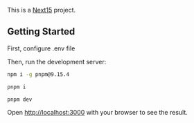 This is a [Next15](https://beta.nextjs.org/docs/getting-started) project.

## Getting Started

First, configure .env file

Then, run the development server:

```bash
npm i -g pnpm@9.15.4

pnpm i

pnpm dev
```

Open [http://localhost:3000](http://localhost:3000) with your browser to see the result.